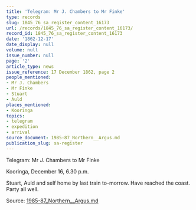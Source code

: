 ```yaml
---
title: 'Telegram: Mr J. Chambers to Mr Finke'
type: records
slug: 1845_76_sa_register_content_16173
url: /records/1845_76_sa_register_content_16173/
record_id: 1845_76_sa_register_content_16173
date: '1862-12-17'
date_display: null
volume: null
issue_number: null
page: '2'
article_type: news
issue_reference: 17 December 1862, page 2
people_mentioned:
- Mr J. Chambers
- Mr Finke
- Stuart
- Auld
places_mentioned:
- Kooringa
topics:
- telegram
- expedition
- arrival
source_document: 1985-87_Northern__Argus.md
publication_slug: sa-register
---
```


Telegram: Mr J. Chambers to Mr Finke

Kooringa, December 16, 6.30 p.m.

Stuart, Auld and self home by last train to-morrow.  Have reached the coast.  Party all well.

Source: [1985-87_Northern__Argus.md](/downloads/markdown/1985-87_Northern__Argus.md)
